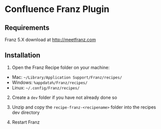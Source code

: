 # Confluence Franz Plugin
## Requirements
 Franz 5.X 
 download at http://meetfranz.com

## Installation

1. Open the Franz Recipe folder on your machine:
  * Mac: `~/Library/Application Support/Franz/recipes/`
  * Windows: `%appdata%/Franz/recipes/`
  * Linux: `~/.config/Franz/recipes/`

2. Create a `dev` folder if you have not already done so

3. Unzip and copy the `recipe-franz-<recipename>` folder into the recipes dev directory

4. Restart Franz
